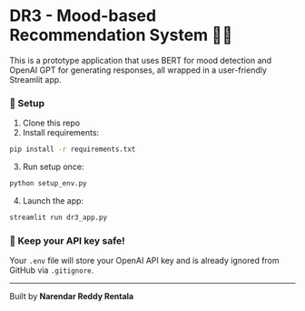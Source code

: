 # DR3 - Mood-based Recommendation System 🤖✨

This is a prototype application that uses BERT for mood detection and OpenAI GPT for generating responses, all wrapped in a user-friendly Streamlit app.

### 🔧 Setup

1. Clone this repo
2. Install requirements:
```bash
pip install -r requirements.txt
```
3. Run setup once:
```bash
python setup_env.py
```
4. Launch the app:
```bash
streamlit run dr3_app.py
```

### 🔐 Keep your API key safe!
Your `.env` file will store your OpenAI API key and is already ignored from GitHub via `.gitignore`.

---

Built by **Narendar Reddy Rentala**
